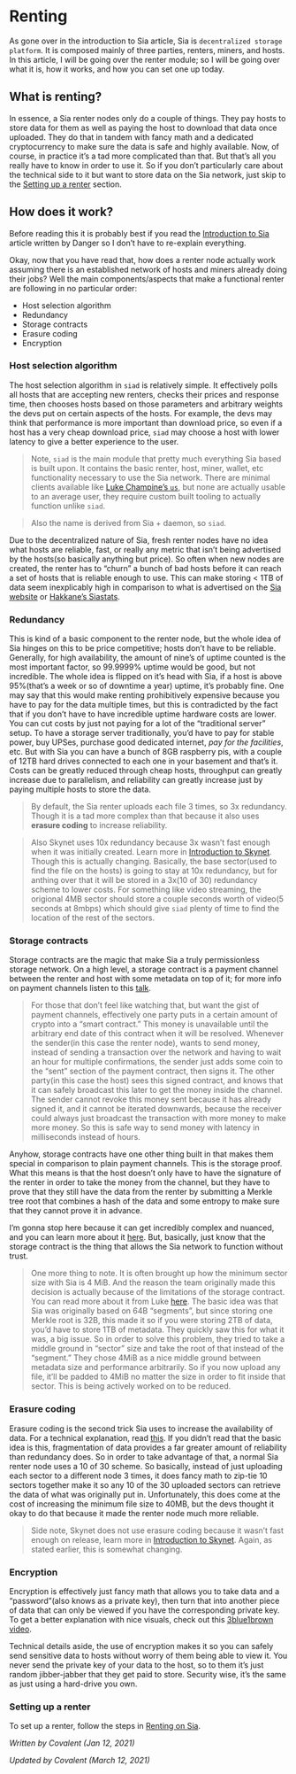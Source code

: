# Renting
As gone over in the introduction to Sia article, Sia is `decentralized storage platform`. It is composed mainly of three parties, renters, miners, and hosts. In this article, I will be going over the renter module; so I will be going over what it is, how it works, and how you can set one up today.

## What is renting?
In essence, a Sia renter nodes only do a couple of things. They pay hosts to store data for them as well as paying the host to download that data once uploaded. They do that in tandem with fancy math and a dedicated cryptocurrency to make sure the data is safe and highly available. Now, of course, in practice it’s a tad more complicated than that. But that’s all you really have to know in order to use it. So if you don’t particularly care about the technical side to it but want to store data on the Sia network, just skip to the [Setting up a renter](/pages/rent/renting-on-sia/en.html) section.

## How does it work?
Before reading this it is probably best if you read the [Introduction to Sia](/pages/sia/introduction/en.html) article written by Danger so I don’t have to re-explain everything.

Okay, now that you have read that, how does a renter node actually work assuming there is an established network of hosts and miners already doing their jobs? Well the main components/aspects that make a functional renter are following in no particular order:

- Host selection algorithm
- Redundancy
- Storage contracts
- Erasure coding
- Encryption

### Host selection algorithm
The host selection algorithm in `siad` is relatively simple. It effectively polls all hosts that are accepting new renters, checks their prices and response time, then chooses hosts based on those parameters and arbitrary weights the devs put on certain aspects of the hosts. For example, the devs may think that performance is more important than download price, so even if a host has a very cheap download price, `siad` may choose a host with lower latency to give a better experience to the user.

> Note, `siad` is the main module that pretty much everything Sia based is built upon. It contains the basic renter, host, miner, wallet, etc functionality necessary to use the Sia network. There are minimal clients available like [Luke Champine’s `us`](https://github.com/lukechampine/us), but none are actually usable to an average user, they require custom built tooling to actually function unlike `siad`.

> Also the name is derived from Sia + daemon, so `siad`.

Due to the decentralized nature of Sia, fresh renter nodes have no idea what hosts are reliable, fast, or really any metric that isn’t being advertised by the hosts(so basically anything but price). So often when new nodes are created, the renter has to “churn” a bunch of bad hosts before it can reach a set of hosts that is reliable enough to use. This can make storing < 1TB of data seem inexplicably high in comparison to what is advertised on the [Sia website](https://sia.tech/) or [Hakkane’s Siastats](https://siastats.info/storage_pricing).

### Redundancy
This is kind of a basic component to the renter node, but the whole idea of Sia hinges on this to be price competitive; hosts don’t have to be reliable. Generally, for high availability, the amount of nine’s of uptime counted is the most important factor, so 99.9999% uptime would be good, but not incredible. The whole idea is flipped on it’s head with Sia, if a host is above 95%(that’s a week or so of downtime a year) uptime, it’s probably fine. One may say that this would make renting prohibitively expensive because you have to pay for the data multiple times, but this is contradicted by the fact that if you don’t have to have incredible uptime hardware costs are lower. You can cut costs by just not paying for a lot of the “traditional server” setup. To have a storage server traditionally, you’d have to pay for stable power, buy UPSes, purchase good dedicated internet, *pay for the facilities*, etc. But with Sia you can have a bunch of 8GB raspberry pis, with a couple of 12TB hard drives connected to each one in your basement and that’s it. Costs can be greatly reduced through cheap hosts, throughput can greatly increase due to parallelism, and reliability can greatly increase just by paying multiple hosts to store the data.

> By default, the Sia renter uploads each file 3 times, so 3x redundancy. Though it is a tad more complex than that because it also uses **erasure coding** to increase reliability.

>Also Skynet uses 10x redundancy because 3x wasn’t fast enough when it was initially created. Learn more in [Introduction to Skynet](/pages/skynet/introduction/en.html). Though this is actually changing. Basically, the base sector(used to find the file on the hosts) is going to stay at 10x redundancy, but for anthing over that it will be stored in a 3x(10 of 30) redundancy scheme to lower costs. For something like video streaming, the origional 4MB sector should store a couple seconds worth of video(5 seconds at  8mbps) which should give `siad` plenty of time to find the location of the rest of the sectors.

### Storage contracts
Storage contracts are the magic that make Sia a truly permissionless storage network. On a high level, a storage contract is a payment channel between the renter and host with some metadata on top of it; for more info on payment channels listen to this [talk](https://www.youtube.com/watch?v=Hzv9WuqIzA0).

>For those that don’t feel like watching that, but want the gist of payment channels, effectively one party puts in a certain amount of crypto into a “smart contract.” This money is unavailable until the arbitrary end date of this contract when it will be resolved. Whenever the sender(in this case the renter node), wants to send money, instead of sending a transaction over the network and having to wait an hour for multiple confirmations, the sender just adds some coin to the “sent” section of the payment contract, then signs it. The other party(in this case the host) sees this signed contract, and knows that it can safely broadcast this later to get the money inside the channel. The sender cannot revoke this money sent because it has already signed it, and it cannot be iterated downwards, because the receiver could always just broadcast the transaction with more money to make more money. So this is safe way to send money with latency in milliseconds instead of hours.

Anyhow, storage contracts have one other thing built in that makes them special in comparison to plain payment channels. This is the storage proof. What this means is that the host doesn’t only have to have the signature of the renter in order to take the money from the channel, but they have to prove that they still have the data from the renter by submitting a Merkle tree root that combines a hash of the data and some entropy to make sure that they cannot prove it in advance.

I’m gonna stop here because it can get incredibly complex and nuanced, and you can learn more about it [here](https://bitcoin.stackexchange.com/questions/10479/what-is-the-merkle-root). But, basically, just know that the storage contract is the thing that allows the Sia network to function without trust.

> One more thing to note. It is often brought up how the minimum sector size with Sia is 4 MiB. And the reason the team originally made this decision is actually because of the limitations of the storage contract. You can read more about it from Luke [here](https://forum.sia.tech/t/core-development-small-sector-support/77/5). The basic idea was that Sia was originally based on 64B “segments”, but since storing one Merkle root is 32B, this made it so if you were storing 2TB of data, you’d have to store 1TB of metadata. They quickly saw this for what it was, a big issue. So in order to solve this problem, they tried to take a middle ground in “sector” size and take the root of that instead of the “segment.” They chose 4MiB as a nice middle ground between metadata size and performance arbitrarily. So if you now upload any file, it’ll be padded to 4MiB no matter the size in order to fit inside that sector. This is being actively worked on to be reduced.

### Erasure coding
Erasure coding is the second trick Sia uses to increase the availability of data. For a technical explanation, read [this](https://oceanstore.cs.berkeley.edu/publications/papers/pdf/erasure_iptps.pdf). If you didn’t read that the basic idea is this, fragmentation of data provides a far greater amount of reliability than redundancy does. So in order to take advantage of that, a normal Sia renter node uses a 10 of 30 scheme. So basically, instead of just uploading each sector to a different node 3 times, it does fancy math to zip-tie 10 sectors together make it so any 10 of the 30 uploaded sectors can retrieve the data of what was originally put in. Unfortunately, this does come at the cost of increasing the minimum file size to 40MB, but the devs thought it okay to do that because it made the renter node much more reliable.

>Side note, Skynet does not use erasure coding because it wasn’t fast enough on release, learn more in [Introduction to Skynet](/pages/skynet/introduction/en.html). Again, as stated earlier, this is somewhat changing.

### Encryption
Encryption is effectively just fancy math that allows you to take data and a “password”(also knows as a private key), then turn that into another piece of data that can only be viewed if you have the corresponding private key. To get a better explanation with nice visuals, check out this [3blue1brown video](https://www.youtube.com/watch?v=S9JGmA5_unY).

Technical details aside, the use of encryption makes it so you can safely send sensitive data to hosts without worry of them being able to view it. You never send the private key of your data to the host, so to them it’s just random jibber-jabber that they get paid to store. Security wise, it’s the same as just using a hard-drive you own.

### Setting up a renter
To set up a renter, follow the steps in [Renting on Sia](/pages/rent/renting-on-sia/en.html).

*Written by Covalent (Jan 12, 2021)*

*Updated by Covalent (March 12, 2021)*
